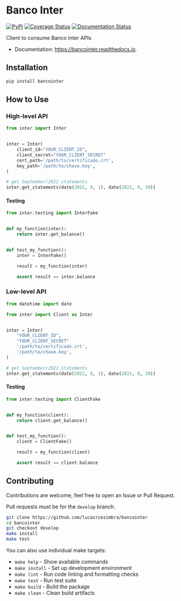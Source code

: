 # Banco Inter


[![PyPI](https://img.shields.io/pypi/v/bancointer.svg)](https://pypi.python.org/pypi/bancointer)
[![Coverage Status](https://coveralls.io/repos/github/lucasrcezimbra/bancointer/badge.svg?branch=master)](https://coveralls.io/github/lucasrcezimbra/bancointer?branch=master)
[![Documentation Status](https://readthedocs.org/projects/bancointer/badge/?version=latest)](https://bancointer.readthedocs.io/en/latest/?version=latest)

Client to consume Banco Inter APIs

* Documentation: https://bancointer.readthedocs.io.


## Installation

```bash
pip install bancointer
```


## How to Use

### High-level API
```python
from inter import Inter


inter = Inter(
    client_id="YOUR_CLIENT_ID",
    client_secret="YOUR_CLIENT_SECRET"
    cert_path='/path/to/certificado.crt',
    key_path='/path/to/chave.key',
)

# get September/2022 statements
inter.get_statements(date(2022, 9, 1), date(2022, 9, 30))
```

#### Testing
```python
from inter.testing import InterFake


def my_function(inter):
    return inter.get_balance()


def test_my_function():
    inter = InterFake()

    result = my_function(inter)

    assert result == inter.balance
```

### Low-level API
```python
from datetime import date

from inter import Client as Inter


inter = Inter(
    "YOUR_CLIENT_ID",
    "YOUR_CLIENT_SECRET"
    '/path/to/certificado.crt',
    '/path/to/chave.key',
)

# get September/2022 statements
inter.get_statements(date(2022, 9, 1), date(2022, 9, 30))
```

#### Testing
```python
from inter.testing import ClientFake


def my_function(client):
    return client.get_balance()


def test_my_function():
    client = ClientFake()

    result = my_function(client)

    assert result == client.balance
```




## Contributing

Contributions are welcome, feel free to open an Issue or Pull Request.

Pull requests must be for the `develop` branch.

```bash
git clone https://github.com/lucasrcezimbra/bancointer
cd bancointer
git checkout develop
make install
make test
```

You can also use individual make targets:
- `make help` - Show available commands
- `make install` - Set up development environment
- `make lint` - Run code linting and formatting checks
- `make test` - Run test suite
- `make build` - Build the package
- `make clean` - Clean build artifacts
